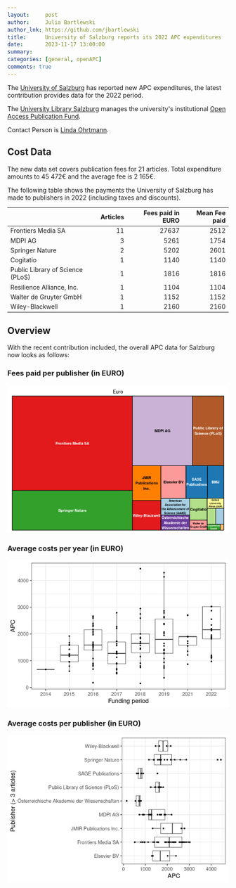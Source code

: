 ```yaml
---
layout:     post
author:     Julia Bartlewski
author_lnk: https://github.com/jbartlewski
title:      University of Salzburg reports its 2022 APC expenditures
date:       2023-11-17 13:00:00
summary:    
categories: [general, openAPC]
comments: true
---
```





The [University of Salzburg](https://www.plus.ac.at/?lang=en) has reported new APC expenditures, the latest contribution provides data for the 2022 period.

The [University Library Salzburg](https://www.plus.ac.at/university-library/?lang=en) manages the university's institutional [Open Access Publication Fund](https://www.plus.ac.at/university-library/services/open-access/foerderungen/publikationsfonds/?lang=en).

Contact Person is [Linda Ohrtmann](mailto:open-access.ubs@plus.ac.at).

## Cost Data



The new data set covers publication fees for 21 articles. Total expenditure amounts to 45 472€ and the average fee is 2 165€.

The following table shows the payments the University of Salzburg has made to publishers in 2022 (including taxes and discounts).



|                                 | Articles| Fees paid in EURO| Mean Fee paid|
|:--------------------------------|--------:|-----------------:|-------------:|
|Frontiers Media SA               |       11|             27637|          2512|
|MDPI AG                          |        3|              5261|          1754|
|Springer Nature                  |        2|              5202|          2601|
|Cogitatio                        |        1|              1140|          1140|
|Public Library of Science (PLoS) |        1|              1816|          1816|
|Resilience Alliance, Inc.        |        1|              1104|          1104|
|Walter de Gruyter GmbH           |        1|              1152|          1152|
|Wiley-Blackwell                  |        1|              2160|          2160|



## Overview

With the recent contribution included, the overall APC data for Salzburg now looks as follows: 

### Fees paid per publisher (in EURO)

![plot of chunk tree_salzburg_2023_11_17_full](/figure/tree_salzburg_2023_11_17_full-1.png)

###  Average costs per year (in EURO)

![plot of chunk box_salzburg_2023_11_17_year_full](/figure/box_salzburg_2023_11_17_year_full-1.png)

###  Average costs per publisher (in EURO)

![plot of chunk box_salzburg_2023_11_17_publisher_full](/figure/box_salzburg_2023_11_17_publisher_full-1.png)


